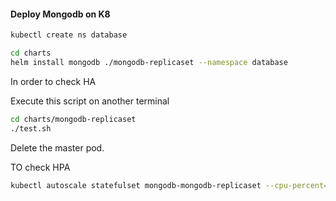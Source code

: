 #### Deploy Mongodb on K8

```bash
kubectl create ns database

cd charts
helm install mongodb ./mongodb-replicaset --namespace database
```

In order to check HA

Execute this script on another terminal
```bash
cd charts/mongodb-replicaset
./test.sh 
```

Delete the master pod. 


TO check HPA 
```bash
kubectl autoscale statefulset mongodb-mongodb-replicaset --cpu-percent=25  --min=3 --max=5 -n database

```